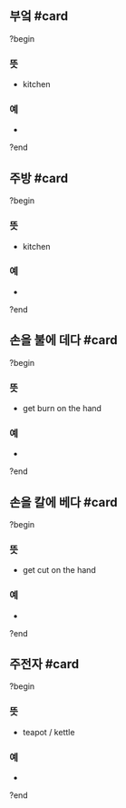 ## 부엌 #card
?begin
### 뜻
- kitchen
### 예
-
<!--SR:!2026-05-24,287,290-->
?end


## 주방 #card
?begin
### 뜻
- kitchen
### 예
-
?end


## 손을 불에 데다 #card
?begin
### 뜻
- get burn on the hand
### 예
-
<!--SR:!2025-08-23,80,272-->
?end


## 손을 칼에 베다 #card
?begin
### 뜻
- get cut on the hand
### 예
-
<!--SR:!2025-09-24,64,275-->
?end

## 주전자 #card
?begin
### 뜻
- teapot / kettle
### 예
-
?end
